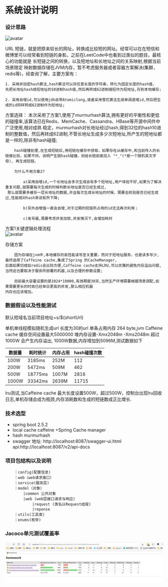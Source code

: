 # 系统设计说明

### 设计思路

   ![avatar](shortrequest.jpg)

   
URL 短链，就是把原来较长的网址，转换成比较短的网址。经常可以在在短信和微博里可以经常看到短链的身影。之前在LeetCode中也看到过类似的题目，最核心的功能就是
长短链之间的转换，以及短地址和长地址之间的关系映射,根据当前场景限定 映射数据存储在JVM内存，暂不考虑服务器或者容器方案解决(集群，redis等)，经查询了解，主要方案有：
  

    1. 采用非加密hash算法,hash算法可以将任意长度的字符串，转化为固定长度的hash值，
    先把长地址hash成短地址的10进制hash值,然后再转成62进制缩短作为短地址,存到本地缓存;
    
    2. 采用自增id,可以使用jdk自带Atomiclong,或者采用雪花算法生成单调递增id,然后把生成的id同样转成62进制作为短地址;


方案选择：
        本次采用了方案1,使用了murmurhash算法,拥有更好的平衡性和更低的碰撞率,该算法已在Redis、MemCache、Cassandra、HBase等开源中间件中广泛使用,相对成熟
      稳定，murmurhash对长地址经过hash,得到32位的hash10进制的整数值，然后再转成62进制,不管长地址生成多少次短地址,所产生的短地址都是一样的,除非有hash碰撞;
        
        hash碰撞处理,在生成短链后,用短链在缓存中获取，如果存在从缓存中,和当前传入的长链做比较，如果不同，说明产生链hash碰撞，则给长链前面加入 "*_"(*是一个随机英文字母), 再生成短链。
    
        为什么不用方案2?
            
            a)采用自增id,一个长地址会多次生成会有多个短地址,用户体验不好,如果为了解决重复问题,就需要每次生成的时候判断长地址是否已经生成过,
     那么就需要多缓存一层长地址的数据,并且每次生成长地址的时候，需要去校验是否已经生成过,性能相对hash来说有所下降;
     
            b)另外自增值一直会自增,对于过期的短链所占用的id无法再次利用；
            
            c)发号器,需要考虑并发加锁,并发情况下,会增加耗时
            
 方案1关键逻辑处理流程   
 ![avatar](./images/process.png)
 
存储方案
    
        因为存储在jvm中,本地缓存的高性能读写至关重要，而对于短地址服务，也是读多写少, 最终选择了Caffeine cache,集成了Spring 的CacheManager,
    后面如果切成如redis会比较方便,Caffeine cache支持LRU,可以优雅的避免内存溢出问题,当然这也要取决于服务所部署的机器,以及合理的参数设置;
     
        目前最大容量设置的是1024*10000,有效期是30天,当然生产环境需要根据场景调配,如果需要更长的时效已经单日更高的并发,那么相应机器
    内存也应该增加。

### 数据假设以及性能测试
   默认短域名当前项目地址+s/${shortUrl}
   

单机单线程模拟随机生成url 长度为30的url  单条占用内存 264 byte,jvm Caffeine cache 缓存空间设置最大5000000
堆内存设置-Xmx2048m -Xms2048m 超过1000W 会产生内存溢出, 1000W数据,内存增加到5096M,测试数据如下

|数据量  |耗时统计 |内存占用 |hash碰撞次数|
|----- |----- |----- |-----|
|100W|3185ms|252M|112|
|200W|5472ms|509M|462|
|500W|18775ms|1007M|2816|
|1000W|33342ms|2639M|11715|


lru测试,当Caffeine cache 最大长度设置500W，超过500W，控制台出现lru回收日志,单机存储会成为瓶颈,内存消耗数和生成的短链数成正比增长.
   
    
### 技术选型
- spring boot 2.5.2
- local cache caffeine +Spring Cache manager
- hash murmurhash
- swagger 地址: http://localhost:8087/swagger-ui.html  api:http://localhost:8087/v2/api-docs
### 项目包结构以及说明
        ｜config(配置信息)
        ｜web（web请求接口）
        ｜service(服务层)
        ｜model（对象）
            |common 公共对象
            |web (web层接口请求与响应)
                |request (类名以Request结尾)
                |reponse
        ｜utils(工具类)
        ｜enums(枚举)    

### Jacoco单元测试覆盖率
   
  ![avatar](./images/jacoco.png)
    
   
